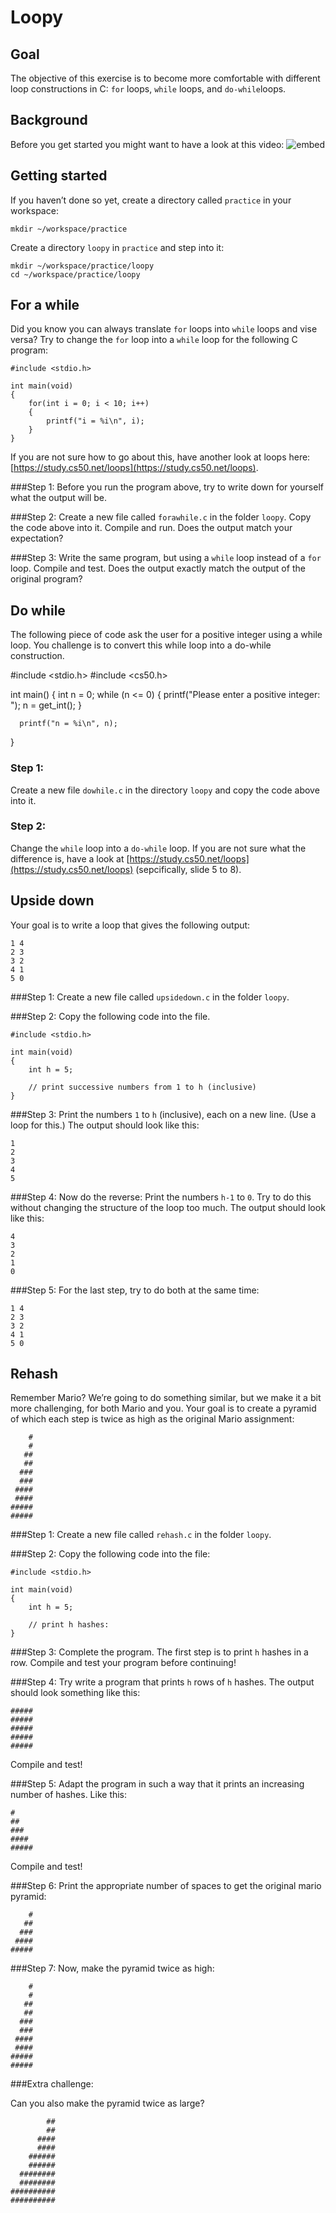# Loopy

## Goal

The objective of this exercise is to become more comfortable with different loop constructions in C: `for` loops, `while` loops, and `do-while`loops.

## Background

Before you get started you might want to have a look at this video:
![embed](https://www.youtube.com/embed/QOvo-xFL9II)


## Getting started

If you haven’t done so yet, create a directory called `practice` in your workspace:


    mkdir ~/workspace/practice

Create a directory `loopy` in `practice` and step into it:


    mkdir ~/workspace/practice/loopy
    cd ~/workspace/practice/loopy

## For a while

Did you know you can always translate `for` loops into `while` loops and vise versa?
Try to change the `for` loop into a `while` loop for the following C program:


    #include <stdio.h>
    
    int main(void)
    {
        for(int i = 0; i < 10; i++)
        {
            printf("i = %i\n", i);
        }
    }

If you are not sure how to go about this, have another look at loops here: [https://study.cs50.net/loops](https://study.cs50.net/loops).

###Step 1:
Before you run the program above, try to write down for yourself what the output will be.

###Step 2:
Create a new file called `forawhile.c` in the folder `loopy`. Copy the code above into it. Compile and run. Does the output match your expectation?

###Step 3:
Write the same program, but using a `while` loop instead of a `for` loop. Compile and test. Does the output exactly match the output of the original program? 

## Do while

The following piece of code ask the user for a positive integer using a while loop. You challenge is to convert this while loop into a do-while construction.

  #include <stdio.h>
  #include <cs50.h>

  int main()
  {
      int n = 0;
      while (n <= 0)
      {
          printf("Please enter a positive integer: ");
          n = get_int();
      }

      printf("n = %i\n", n);
  }

### Step 1:
Create a new file `dowhile.c` in the directory `loopy` and copy the code above into it.

### Step 2:
Change the `while` loop into a `do-while` loop. If you are not sure what the difference is, have a look at [https://study.cs50.net/loops](https://study.cs50.net/loops) (sepcifically, slide 5 to 8).

## Upside down

Your goal is to write a loop that gives the following output:


    1 4
    2 3
    3 2
    4 1
    5 0

###Step 1:
Create a new file called `upsidedown.c` in the folder `loopy`. 

###Step 2:
Copy the following code into the file.


    #include <stdio.h>
    
    int main(void)
    {
        int h = 5;
    
        // print successive numbers from 1 to h (inclusive)
    }

###Step 3:
Print the numbers `1` to `h` (inclusive), each on a new line. (Use a loop for this.) The output should look like this:


    1
    2
    3
    4
    5

###Step 4:
Now do the reverse: Print the numbers `h-1` to `0`. Try to do this without changing the structure of the loop too much. The output should look like this:


    4
    3
    2
    1
    0

###Step 5:
For the last step, try to do both at the same time:


    1 4
    2 3
    3 2
    4 1
    5 0

## Rehash

Remember Mario? We’re going to do something similar, but we make it a bit more challenging, for both Mario and you. Your goal is to create a pyramid of which each step is twice as high as the original Mario assignment:


        #
        #
       ##
       ##
      ###
      ###
     ####
     ####
    #####
    #####

###Step 1:
Create a new file called `rehash.c` in the folder `loopy`. 

###Step 2:
Copy the following code into the file:


    #include <stdio.h>
    
    int main(void)
    {
        int h = 5;
    
        // print h hashes:
    }

###Step 3:
Complete the program. The first step is to print `h` hashes in a row. Compile and test your program before continuing!

###Step 4:
Try write a program that prints `h` rows of `h` hashes. The output should look something like this:


    #####
    #####
    #####
    #####
    #####

Compile and test!

###Step 5:
Adapt the program in such a way that it prints an increasing number of hashes. Like this:


    #
    ##
    ###
    ####
    #####

Compile and test!

###Step 6:
Print the appropriate number of spaces to get the original mario pyramid:


        #
       ##
      ###
     ####
    #####

###Step 7:
Now, make the pyramid twice as high:


        #
        #
       ##
       ##
      ###
      ###
     ####
     ####
    #####
    #####

###Extra challenge:

Can you also make the pyramid twice as large?


            ##
            ##
          ####
          ####
        ######
        ######
      ########
      ########
    ##########
    ##########


